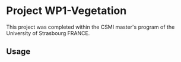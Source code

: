 # Project WP1-Vegetation

This project was completed within the CSMI master's program of the University of Strasbourg FRANCE.

## Usage
